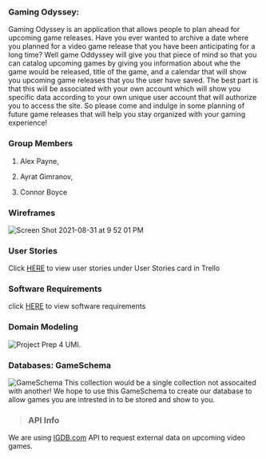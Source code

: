 
### **Gaming Odyssey**: 

Gaming Odyssey is an application that allows people to plan ahead for upcoming game releases. Have you ever wanted to archive a date where you planned for a video game release that you have been anticipating for a long time? Well game Oddyssey will give you that piece of mind so that you can catalog upcoming games by giving you information about whe the game would be released, title of the game, and a calendar that will show you upcoming game releases that you the user have saved. The best part is that this will be associated with your own account which will show you specific data according to your own unique user account that will authorize you to access the site. So please come and indulge in some planning of future game releases that will help you stay organized with your gaming experience!

### **Group Members**

1. Alex Payne,

1. Ayrat Gimranov,  

1. Connor Boyce

### Wireframes
![Screen Shot 2021-08-31 at 9 52 01 PM](https://user-images.githubusercontent.com/81946031/131614113-864f768d-e408-4f98-8c5c-1b9dd375febf.png)


### **User Stories**

Click [HERE](https://trello.com/b/OaAQVuO2/301-group-project) to view user stories under User Stories card in Trello

### Software Requirements

click [HERE](./requirements.md) to view software requirements

### **Domain Modeling**  
![Project Prep 4 UMI](https://user-images.githubusercontent.com/81712870/131445376-37b0d612-6e0f-4c58-b8ba-dc68333e2a3d.png).  

### Databases: **GameSchema**  
![GameSchema](https://user-images.githubusercontent.com/81712870/131456484-e3f71e8d-7abb-45ac-a523-e488e859c2e0.png)
This collection would be a single collection not assocaited with another! 
We hope to use this GameSchema to create our database to allow games you are intrested in to be stored and show to you. 

>### **API Info**
<!-- Add API info file links below -->
We are using [IGDB.com](https://api-docs.igdb.com/) API to request external data on upcoming video games.
